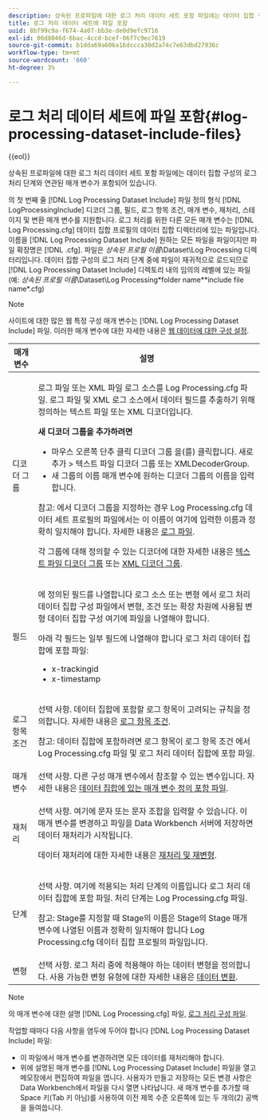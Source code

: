 ```yaml
---
description: 상속된 프로파일에 대한 로그 처리 데이터 세트 포함 파일에는 데이터 집합 구성의 로그 처리 단계와 연관된 매개 변수가 포함되어 있습니다.
title: 로그 처리 데이터 세트에 파일 포함
uuid: 8bf99c9a-f674-4a07-bb3e-de0d9efc9716
exl-id: 06d8046d-6bac-4ccd-bcef-06f7c9ec7619
source-git-commit: b1dda69a606a16dccca30d2a74c7e63dbd27936c
workflow-type: tm+mt
source-wordcount: '660'
ht-degree: 3%

---
```


# 로그 처리 데이터 세트에 파일 포함{#log-processing-dataset-include-files}

{{eol}}

상속된 프로파일에 대한 로그 처리 데이터 세트 포함 파일에는 데이터 집합 구성의 로그 처리 단계와 연관된 매개 변수가 포함되어 있습니다.

의 첫 번째 줄 [!DNL Log Processing Dataset Include] 파일 정의 형식 [!DNL LogProcessingInclude] 디코더 그룹, 필드, 로그 항목 조건, 매개 변수, 재처리, 스테이지 및 변환 매개 변수를 지원합니다. 로그 처리를 위한 다른 모든 매개 변수는 [!DNL Log Processing.cfg] 데이터 집합 프로필의 데이터 집합 디렉터리에 있는 파일입니다. 이름을 [!DNL Log Processing Dataset Include] 원하는 모든 파일을 파일이지만 파일 확장명은 [!DNL .cfg]. 파일은 *상속된 프로필 이름*\Dataset\Log Processing 디렉터리입니다. 데이터 집합 구성의 로그 처리 단계 중에 파일이 재귀적으로 로드되므로 [!DNL Log Processing Dataset Include] 디렉토리 내의 임의의 레벨에 있는 파일(예: *상속된 프로필 이름*\Dataset\Log Processing\*folder name*\*include file name*.cfg)

>[!NOTE]
>
>사이트에 대한 많은 웹 특정 구성 매개 변수는 [!DNL Log Processing Dataset Include] 파일. 이러한 매개 변수에 대한 자세한 내용은 [웹 데이터에 대한 구성 설정](../../../../../home/c-dataset-const-proc/c-config-web-data/c-config-web-data.md#concept-9a306b65483a484bb3f6f3c1d7e77519).

<table id="table_E2112652CCD443E889A529EEDC4ADF1C"> 
 <thead> 
  <tr> 
   <th colname="col1" class="entry"> 매개 변수 </th> 
   <th colname="col2" class="entry"> 설명 </th> 
  </tr> 
 </thead>
 <tbody> 
  <tr> 
   <td colname="col1"> 디코더 그룹 </td> 
   <td colname="col2"> <p>로그 파일 또는 XML 파일 로그 소스를 <span class="filepath"> Log Processing.cfg</span> 파일. 로그 파일 및 XML 로그 소스에서 데이터 필드를 추출하기 위해 정의하는 텍스트 파일 또는 XML 디코더입니다. </p> <p> <b>새 디코더 그룹을 추가하려면</b> 
     <ul id="ul_54087499003C48C8B0AD9660A2F46EA9"> 
      <li id="li_E361861E61D246DDB3964C97CC5187E9"> 마우스 오른쪽 단추 클릭 <span class="uicontrol"> 디코더 그룹</span> 을(를) 클릭합니다. <span class="uicontrol"> 새로 추가</span> &gt; <span class="uicontrol"> 텍스트 파일 디코더 그룹</span> 또는 <span class="uicontrol"> XMLDecoderGroup</span>. </li> 
      <li id="li_B2D61A0763AD4FEDB619BF9550EF4602"> 새 그룹의 이름 매개 변수에 원하는 디코더 그룹의 이름을 입력합니다. </li> 
     </ul> </p> <p> <p>참고: 에서 디코더 그룹을 지정하는 경우 <span class="filepath"> Log Processing.cfg</span> 데이터 세트 프로필의 파일에서는 이 이름이 여기에 입력한 이름과 정확히 일치해야 합니다. 자세한 내용은 <a href="../../../../../home/c-dataset-const-proc/c-log-proc-config-file/c-log-sources.md#concept-3d4fb817c057447d90f166b1183b461e"> 로그 파일</a>. </p> </p> <p> 각 그룹에 대해 정의할 수 있는 디코더에 대한 자세한 내용은 <a href="../../../../../home/c-dataset-const-proc/c-dataset-inc-files/c-types-dataset-inc-files/c-log-proc-dataset-inc-files/c-text-file-dec-groups.md#concept-0db34988e17c41bfb1797f1d8e78aabd"> 텍스트 파일 디코더 그룹</a> 또는 <a href="../../../../../home/c-dataset-const-proc/c-dataset-inc-files/c-types-dataset-inc-files/c-log-proc-dataset-inc-files/c-xml-dec-grps.md#concept-5eda5ab253724674832f6951e2a0d1c3"> XML 디코더 그룹</a>. </p> </td> 
  </tr> 
  <tr> 
   <td colname="col1"> 필드 </td> 
   <td colname="col2"> <p>에 정의된 필드를 나열합니다 <span class="wintitle"> 로그 소스</span> 또는 <span class="wintitle"> 변형</span> 에서 <span class="wintitle"> 로그 처리 데이터 집합 구성</span> 파일에서 변형, 조건 또는 확장 차원에 사용됨 <span class="wintitle"> 변형 데이터 집합 구성</span> 여기에 파일을 나열해야 합니다. </p> <p> 아래 각 필드는 일부 필드에 나열해야 합니다 <span class="wintitle"> 로그 처리 데이터 집합에 포함</span> 파일: 
     <ul id="ul_D1BB18A80D874C0B9B54DA361698EB30"> 
      <li id="li_7E8B5B697BDA408DBE10D9A63AF295AC"> x-trackingid </li> 
      <li id="li_F5DEE90A596A4A1C86AF874653C4048C"> x-timestamp </li> 
     </ul> </p> </td> 
  </tr> 
  <tr> 
   <td colname="col1"> 로그 항목 조건 </td> 
   <td colname="col2"> <p>선택 사항. 데이터 집합에 포함할 로그 항목이 고려되는 규칙을 정의합니다. 자세한 내용은 <a href="../../../../../home/c-dataset-const-proc/c-log-proc-config-file/c-info-log-proc-param.md#concept-ecaff95cee4e40bc90f81e099c5fc934"> 로그 항목 조건</a>. </p> <p> <p>참고: 데이터 집합에 포함하려면 로그 항목이 <span class="wintitle"> 로그 항목 조건</span> 에서 <span class="filepath"> Log Processing.cfg</span> 파일 및 <span class="wintitle"> 로그 처리 데이터 집합에 포함</span> 파일. </p> </p> </td> 
  </tr> 
  <tr> 
   <td colname="col1"> 매개 변수 </td> 
   <td colname="col2"> 선택 사항. 다른 구성 매개 변수에서 참조할 수 있는 변수입니다. 자세한 내용은 <a href="../../../../../home/c-dataset-const-proc/c-dataset-inc-files/c-def-param-dataset-inc-files/c-def-param-dataset-inc-files.md#concept-5ad06acc8dc44bf2a99643fafdd56b50"> 데이터 집합에 있는 매개 변수 정의 포함 파일</a>. </td> 
  </tr> 
  <tr> 
   <td colname="col1"> 재처리 </td> 
   <td colname="col2"> <p>선택 사항. 여기에 문자 또는 문자 조합을 입력할 수 있습니다. 이 매개 변수를 변경하고 파일을 Data Workbench 서버에 저장하면 데이터 재처리가 시작됩니다. </p> <p> 데이터 재처리에 대한 자세한 내용은 <a href="../../../../../home/c-dataset-const-proc/c-reproc-retrans/c-unst-reproc-retrans.md"> 재처리 및 재변형</a>. </p> </td> 
  </tr> 
  <tr> 
   <td colname="col1"> 단계 </td> 
   <td colname="col2"> <p>선택 사항. 여기에 적용되는 처리 단계의 이름입니다 <span class="wintitle"> 로그 처리 데이터 집합에 포함</span> 파일. 처리 단계는 <span class="filepath"> Log Processing.cfg</span> 파일. </p> <p> <p>참고: Stage를 지정할 때 Stage의 이름은 Stage의 Stage 매개 변수에 나열된 이름과 정확히 일치해야 합니다 <span class="filepath"> Log Processing.cfg</span> 데이터 집합 프로필의 파일입니다. </p> </p> </td> 
  </tr> 
  <tr> 
   <td colname="col1"> 변형 </td> 
   <td colname="col2"> 선택 사항. 로그 처리 중에 적용해야 하는 데이터 변형을 정의합니다. 사용 가능한 변형 유형에 대한 자세한 내용은 <a href="../../../../../home/c-dataset-const-proc/c-data-trans/c-abt-transf.md"> 데이터 변환</a>. </td> 
  </tr> 
 </tbody> 
</table>

>[!NOTE]
>
>의 매개 변수에 대한 설명 [!DNL Log Processing.cfg] 파일, [로그 처리 구성 파일](../../../../../home/c-dataset-const-proc/c-log-proc-config-file/c-abt-log-proc-config-file.md).

작업할 때마다 다음 사항을 염두에 두어야 합니다 [!DNL Log Processing Dataset Include] 파일:

* 이 파일에서 매개 변수를 변경하려면 모든 데이터를 재처리해야 합니다.
* 위에 설명된 매개 변수를 [!DNL Log Processing Dataset Include] 파일을 열고 메모장에서 편집하여 파일을 엽니다. 사용자가 만들고 저장하는 모든 변경 사항은 Data Workbench에서 파일을 다시 열면 나타납니다. 새 매개 변수를 추가할 때 Space 키(Tab 키 아님)를 사용하여 이전 제목 수준 오른쪽에 있는 두 개의(2) 공백을 들여씁니다.
